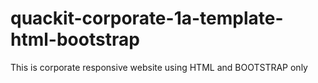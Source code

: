 # quackit-corporate-1a-template-html-bootstrap

This is corporate responsive website using HTML and BOOTSTRAP only
